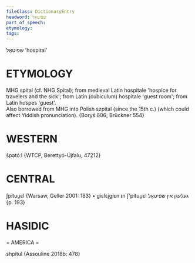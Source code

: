 ```yaml
---
fileClass: DictionaryEntry
headword: שפּיטאָל
part_of_speech: 
etymology: 
tags: 
---
```

שפּיטאָל
'hospital'

ETYMOLOGY
===========
MHG spital (cf. NHG Spital); from medieval Latin hospitale 'hospice for travelers and the sick'; from Latin (cubiculum) hospitale 'guest room'; from Latin hospes 'guest'.  
Also borrowed from MHG into Polish szpital (since the 15th c.) (which could affect Yiddish pronunciation).
{Boryś 606; Brückner 554}

WESTERN
========

špətóːl {WTCP, Berettyó-Újfalu, 47212}

CENTRAL
========

ʃpituu̯ɛl {Warsaw, Geller 2001: 183}
	•	giɛlɛjgiɛn ᵻn ʃ'pituu̯ɛl געלעגן אין שפּיטאָל {p. 193}

HASIDIC
=======
= AMERICA = 

shpitul {Assouline 2018b: 478}
